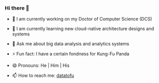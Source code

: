 ### Hi there 👋

<!--
**dr-morris-j/dr-morris-j** is a ✨ _special_ ✨ repository because its `README.md` (this file) appears on your GitHub profile.

Here are some ideas to get you started:

- 🔭 I’m currently working on ...
- 🌱 I’m currently learning ...
- 👯 I’m looking to collaborate on ...
- 🤔 I’m looking for help with ...
- 💬 Ask me about ...
- 📫 How to reach me: ...
- ⚡ Fun fact: ...
-->
- 🔭 I am currently working on my Doctor of Computer Science (DCS)
- 🌱 I am currently learning new cloud-native architecture designs and systems
- 💬 Ask me about big data analysis and analytics systems

- ⚡ Fun fact: I have a certain fondness for Kung-Fu Panda
- 😄 Pronouns: He | Him | His

- 📫 How to reach me: [datatofu](https://datatofu.wordpress.com)
